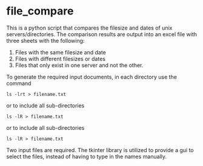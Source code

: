 # file_compare
This is a python script that compares the filesize and dates of unix servers/directories.  The comparison results are output into an excel file with three sheets with the following:
1. Files with the same filesize and date
2. Files with different filesizes or dates
3. Files that only exist in one server and not the other.

To generate the required input documents, in each directory use the command

```
ls -lrt > filename.txt
```

or to include all sub-directories

```
ls -lR > filename.txt
```

or to include all sub-directories

```
ls -lR > filename.txt
```

Two input files are required.  The tkinter library is utilized to provide a gui to select the files, instead of having to type in the names manually.
